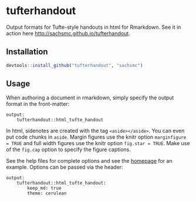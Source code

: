 tufterhandout
=============

Output formats for Tufte-style handouts in html for Rmarkdown. See it in action here <http://sachsmc.github.io/tufterhandout>. 

## Installation

```r
devtools::install_github("tufterhandout", "sachsmc")
```

## Usage

When authoring a document in rmarkdown, simply specify the output format in the front-matter:

```
output: 
    tufterhandout::html_tufte_handout
```
In html, sidenotes are created with the tag `<aside></aside>`. You can even put code chunks in `aside`. Margin figures use the knitr option `marginfigure = TRUE` and full width figures use the knitr option `fig.star = TRUE`. Make use of the `fig.cap` option to specify the figure captions. 

See the help files for complete options and see the [homepage](http://sachsmc.github.io/tufterhandout) for an example. Options can be passed via the header:

```
output: 
    tufterhandout::html_tufte_handout:
        keep_md: true
        theme: cerulean
```
